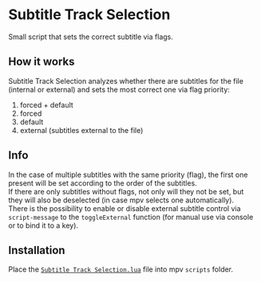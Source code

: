 # Subtitle Track Selection
Small script that sets the correct subtitle via flags.

## How it works
Subtitle Track Selection analyzes whether there are subtitles for the file (internal or external) and sets the most correct one via flag priority:
1. forced + default
2. forced
3. default
4. external (subtitles external to the file)

## Info
In the case of multiple subtitles with the same priority (flag), the first one present will be set according to the order of the subtitles.<br>
If there are only subtitles without flags, not only will they not be set, but they will also be deselected (in case mpv selects one automatically).<br>
There is the possibility to enable or disable external subtitle control via `script-message` to the `toggleExternal` function (for manual use via console or to bind it to a key).

## Installation
Place the [`Subtitle Track Selection.lua`](https://github.com/Lc4B/Subtitle-Track-Selection/blob/main/Subtitle_Track_Selection.lua) file into mpv `scripts` folder.
